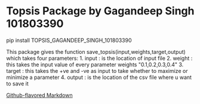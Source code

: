 # Topsis Package by Gagandeep Singh 101803390

pip install TOPSIS_GAGANDEEP_SINGH_101803390

This package gives the function save_topsis(input,weights,target,output) which takes four parameters:
    1. input : is the location of input file
    2. weight : this takes the input value of every parameter weights "0.1,0.2,0.3,0.4"
    3. target : this takes the +ve and -ve as input to take whether to maximize or minimize a parameter
    4. output : is the location of the csv file where u want to save it


[Github-flavored Markdown](https://guides.github.com/features/mastering-markdown/)
